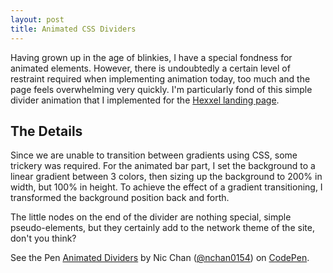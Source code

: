 ```yaml
---
layout: post
title: Animated CSS Dividers
---
```


Having grown up in the age of blinkies, I have a special fondness for animated elements. However, there is undoubtedly a certain level of restraint required when implementing animation today, too much and the page feels overwhelming very quickly. I'm particularly fond of this simple divider animation that I implemented for the <a href="/projects/hexxel">Hexxel landing page</a>.

## The Details

Since we are unable to transition between gradients using CSS, some trickery was required. For the animated bar part, I set the background to a linear gradient between 3 colors, then sizing up the background to 200% in width, but 100% in height. To achieve the effect of a gradient transitioning, I transformed the background position back and forth.

The little nodes on the end of the divider are nothing special, simple pseudo-elements, but they certainly add to the network theme of the site, don't you think?

<p data-height="300" data-theme-id="0" data-slug-hash="PGJErg" data-default-tab="css,result" data-user="nchan0154" data-embed-version="2" class="codepen">See the Pen <a href="http://codepen.io/nchan0154/pen/PGJErg/">Animated Dividers</a> by Nic Chan (<a href="http://codepen.io/nchan0154">@nchan0154</a>) on <a href="http://codepen.io">CodePen</a>.</p>
<script async src="//assets.codepen.io/assets/embed/ei.js"></script>
